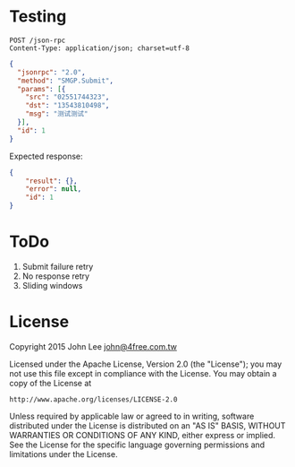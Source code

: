 # Testing

	POST /json-rpc
	Content-Type: application/json; charset=utf-8

```json
{
  "jsonrpc": "2.0",
  "method": "SMGP.Submit",
  "params": [{
    "src": "02551744323",
    "dst": "13543810498",
    "msg": "测试测试"
  }],
  "id": 1
}
```

Expected response:

```json
{
    "result": {},
    "error": null,
    "id": 1
}
```

# ToDo

1. Submit failure retry
2. No response retry
3. Sliding windows

# License

Copyright 2015 John Lee <john@4free.com.tw>

Licensed under the Apache License, Version 2.0 (the "License");
you may not use this file except in compliance with the License.
You may obtain a copy of the License at

    http://www.apache.org/licenses/LICENSE-2.0

Unless required by applicable law or agreed to in writing, software
distributed under the License is distributed on an "AS IS" BASIS,
WITHOUT WARRANTIES OR CONDITIONS OF ANY KIND, either express or implied.
See the License for the specific language governing permissions and
limitations under the License.
